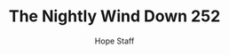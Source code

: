 ---
image: /assets/img/nwd/252_nwd_1peter_2_24b_erv.png
title: The Nightly Wind Down 252
number: 252
categories:
  - The Nightly Wind Down
author: Hope Staff
notes: The Nightly Wind Down 252
embed: >-
  EMBED_GOES_HERE
transcript: >-
  SOME LINES OF TEXT START HERE
---
